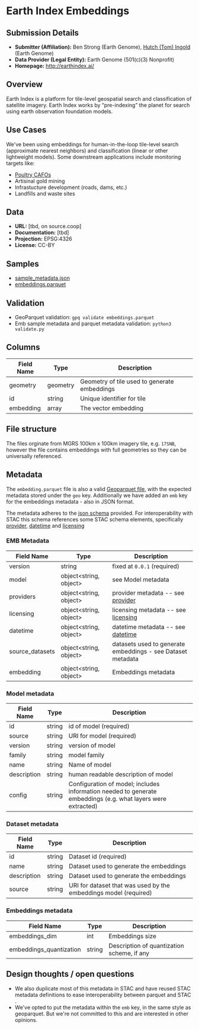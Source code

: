 # Earth Index Embeddings

## Submission Details

- **Submitter (Affiliation):** Ben Strong (Earth Genome), [Hutch (Tom) Ingold](https://github.com/tingold) (Earth Genome)
- **Data Provider (Legal Entity):** Earth Genome (501(c)(3) Nonprofit)
- **Homepage:** http://earthindex.ai/

## Overview
Earth Index is a platform for tile-level geospatial search and classification of satellite imagery. Earth Index works by “pre-indexing” the planet for search using earth observation foundation models.

## Use Cases
We've been using embeddings for human-in-the-loop tile-level search (approximate nearest neighbors) and classification (linear or other lightweight models). Some downstream applications include monitoring targets like:
- [Poultry CAFOs](https://medium.com/earthrisemedia/finding-5-billion-chickens-with-human-in-the-loop-ai-model-tuning-via-earth-index-1d3f5cc89aec)
- Artisinal gold mining
- Infrastucture development (roads, dams, etc.)
- Landfills and waste sites

## Data
- **URL:** [tbd, on source.coop]
- **Documentation:** [tbd]
- **Projection:** EPSG:4326
- **License:** CC-BY

## Samples
- [sample_metadata.json](./sample_metadata.json)
- [embeddings.parquet](./embeddings.parquet)

## Validation
- GeoParquet validation: `gpq validate embeddings.parquet`
- Emb sample metadata and parquet metadata validation: `python3 validate.py`

## Columns
| Field Name | Type | Description |
|------------| ---- | ----------- |
| geometry   | geometry |Geometry of tile used to generate embeddings |
| id         | string | Unique identifier for tile |
| embedding  | array<float> | The vector embedding |

## File structure
The files orginate from MGRS 100km x 100km imagery tile, e.g. `17SNB`, however the file contains embeddings with full geometries
so they can be universally referenced. 

## Metadata
The `embedding.parquet` file is also a valid  [Geoparquet file](https://github.com/opengeospatial/geoparquet/blob/main/format-specs/geoparquet.md), with the expected metadata stored under the `geo` key. 
Additionally we have added an `emb` key for the embeddings metadata - also in JSON format. 

The metadata adheres to the [json schema](./schema.json) provided. For interoperability with STAC this schema references
some STAC schema elements, specifically [provider](https://schemas.stacspec.org/v1.0.0/item-spec/json-schema/provider.json), 
      [datetime](https://schemas.stacspec.org/v1.0.0/item-spec/json-schema/datetime.json)
and [licensing](https://schemas.stacspec.org/v1.0.0/item-spec/json-schema/licensing.json) 

### EMB Metadata

| Field Name      | Type                   | Description                                                           |
|-----------------|------------------------|-----------------------------------------------------------------------|
| version         | string                 | fixed at `0.0.1`  (required)                                          |
| model           | object<string, object> | see Model metadata                                                    |
| providers       | object<string, object> | provider metadata -- see [provider](https://schemas.stacspec.org/v1.0.0/item-spec/json-schema/provider.json) | 
| licensing       | object<string, object> | licensing metadata -- see [licensing](https://schemas.stacspec.org/v1.0.0/item-spec/json-schema/licensing.json)  |   
| datetime        | object<string, object> | datetime metadata -- see [datetime](https://schemas.stacspec.org/v1.0.0/item-spec/json-schema/datetime.json) |
| source_datasets | object<string, object> | datasets used to generate embeddings - see Dataset metadata |
| embedding       | object<string, object> | Embeddings metadata                                                   |



### Model metadata
| Field Name  | Type | Description                         |
|-------------| ---- |-------------------------------------|
| id          | string | id of model (required)              |
| source      | string | URI for model  (required)           |
| version     | string | version of model                    |
| family      | string | model family                        |
| name        | string | Name of model                       |
| description | string | human readable description of model |
| config      | string | Configuration of model; includes information needed to generate embeddings (e.g. what layers were extracted) |

### Dataset metadata
| Field Name  | Type | Description                                                      |
|-------------| ---- |------------------------------------------------------------------|
| id          | string | Dataset id (required)                                            |
| name        | string | Dataset used to generate the embeddings                          | 
| description | string | Dataset used to generate the embeddings                          | 
| source      | string | URI for dataset that was used by the embeddings model (required) |

### Embeddings metadata
| Field Name | Type | Description |
| ---------- | ---- | ----------- |
| embeddings_dim | int | Embeddings size |
| embeddings_quantization | string | Description of quantization scheme, if any |

## Design thoughts / open questions
- We also duplicate most of this metadata in STAC and have reused STAC metadata definitions to ease interoperability between parquet and STAC .
- We've opted to put the metadata within the `emb` key, in the same style as geoparquet. But we're not committed to this and are interested in other opinions.


